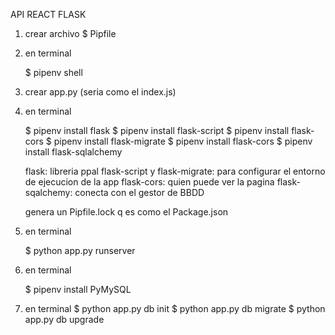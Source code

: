 API REACT FLASK

1) crear archivo $ Pipfile


2) en terminal

    $ pipenv shell 


3) crear app.py (seria como el index.js)

4) en terminal

    $ pipenv install flask
    $ pipenv install flask-script
    $ pipenv install flask-cors
    $ pipenv install flask-migrate
    $ pipenv install flask-cors
    $ pipenv install flask-sqlalchemy

    flask: libreria ppal
    flask-script y flask-migrate: para configurar el entorno de ejecucion de la app 
    flask-cors: quien puede ver la pagina
    flask-sqalchemy: conecta con el gestor de BBDD

    genera un Pipfile.lock q es como el Package.json


5) en terminal 
    
    $ python app.py runserver


6) en terminal

    $ pipenv install PyMySQL

    
6) en terminal
    $ python app.py db init
    $ python app.py db migrate
    $ python app.py db upgrade

